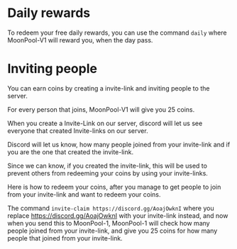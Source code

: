 # Daily rewards
To redeem your free daily rewards, you can use the command `daily` where MoonPool-V1 will reward you, when the day pass.

# Inviting people
You can earn coins by creating a invite-link and inviting people to the server.

For every person that joins, MoonPool-V1 will give you 25 coins.

When you create a Invite-Link on our server, discord will let us see everyone that created Invite-links on our server.

Discord will let us know, how many people joined from your invite-link and if you are the one that created the invite-link.

Since we can know, if you created the invite-link, this will be used to prevent others from redeeming your coins by using your invite-links.

Here is how to redeem your coins, after you manage to get people to join from your invite-link and want to redeem your coins.

The command `invite-claim https://discord.gg/AoajOwknI` where you replace https://discord.gg/AoajOwknI with your invite-link instead, and now when you send this to MoonPool-1, MoonPool-1 will check how many people joined from your invite-link, and give you 25 coins for how many people that joined from your invite-link.
